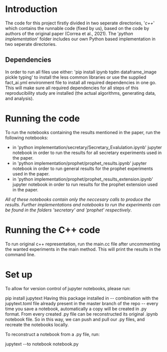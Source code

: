 # Introduction
The code for this project firstly divided in two seperate directories, '_c++_' which contains the runnable code (fixed by us), based on the code by authors of the original paper (Correa et al., 2021). The '_python implementation_' folder includes our own Python based implementation in two seperate directories.

## Dependencies
In order to run all files use either: 'pip install ipynb tqdm dataframe_image pickle typing' to install the less common libraries or use the supplied fact_ai.yml environment file to install all required dependencies in one go. This will make sure all required dependencies for all steps of this reproducibility study are installed (the actual algorithms, generating data, and analysis).

# Running the code 

To run the notebooks containing the results mentioned in the paper, run the following notebooks:
* in 'python implementation/secretary/Secretary_Evalulation.ipynb' jupyter notebook in order to run the results for all secretary experiments used in the paper.
* in 'python implementation/prophet/prophet_results.ipynb' jupyter notebook in order to run general results for the prophet experiments used in the paper.
* in 'python implementation/prophet/prophet_results_extension.ipynb' jupyter notebook in order to run  results for the prophet extension used in the paper.

_All of these notebooks contain only the neccesary calls to produce the results. Further implementations and notebooks to run the experiments can be found in the folders 'secretary' and 'prophet' respectively_.


# Running the C++ code
To run original c++ representation, run the main.cc file after uncommenting the wanted experiments in the main method. This will print the results in the command line.

# Set up
To allow for version control of jupyter notebooks, please run:

pip install jupytext
Having this package installed in -- combination with the jupytext.toml file already present in the master branch of the repo -- every time you save a notebook, automatically a copy will be created in .py format. From every created .py file can be reconstructed its original .ipynb notebook file. So in this way, we can push and pull our .py files, and recreate the notebooks locally.

To reconstruct a notebook from a .py file, run:

jupytext --to notebook notebook.py
